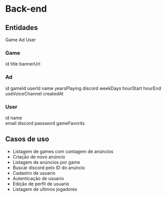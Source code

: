 # Back-end

## Entidades

Game
Ad
User

### Game

id
title
bannerUrl

### Ad

id
gameId
userId
name
yearsPlaying
discord
weekDays
hourStart
hourEnd
useVoiceChannel
createdAt

### User

id
name    
email
discord
password
gameFavorits

## Casos de uso

- Listagem de games com contagem de anúncios
- Criação de novo anúncio
- Listagem de anúncios por game
- Buscar discord pelo ID do anúncio
- Cadastro de usuario
- Autenticação de usuario 
- Edição de perfil de usuario
- Listagem de ultimos jogadores